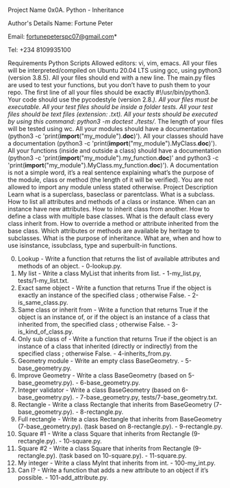 Project Name
0x0A. Python - Inheritance

Author's Details
Name: Fortune Peter

Email: fortunepeterspc07@gmail.com*

Tel: +234 8109935100

Requirements
Python Scripts
Allowed editors: vi, vim, emacs.
All your files will be interpreted/compiled on Ubuntu 20.04 LTS using gcc, using python3 (version 3.8.5).
All your files should end with a new line.
The main.py files are used to test your functions, but you don’t have to push them to your repo.
The first line of all your files should be exactly #!/usr/bin/python3.
Your code should use the pycodestyle (version 2.8.*).
All your files must be executable.
All your test files should be inside a folder tests.
All your test files should be text files (extension: .txt).
All your tests should be executed by using this command: python3 -m doctest ./tests/*.
The length of your files will be tested using wc.
All your modules should have a documentation (python3 -c 'print(__import__("my_module").__doc__)').
All your classes should have a documentation (python3 -c 'print(__import__("my_module").MyClass.__doc__)').
All your functions (inside and outside a class) should have a documentation (python3 -c 'print(__import__("my_module").my_function.__doc__)' and python3 -c 'print(__import__("my_module").MyClass.my_function.__doc__)').
A documentation is not a simple word, it’s a real sentence explaining what’s the purpose of the module, class or method (the length of it will be verified).
You are not allowed to import any module unless stated otherwise.
Project Description
Learn what is a superclass, baseclass or parentclass. What is a subclass. How to list all attributes and methods of a class or instance. When can an instance have new attributes. How to inherit class from another. How to define a class with multiple base classes. What is the default class every class inherit from. How to override a method or attribute inherited from the base class. Which attributes or methods are available by heritage to subclasses. What is the purpose of inheritance. What are, when and how to use isinstance, issubclass, type and superbuilt-in functions.

0. Lookup - Write a function that returns the list of available attributes and methods of an object. - 0-lookup.py.
1. My list - Write a class MyList that inherits from list. - 1-my_list.py, tests/1-my_list.txt.
2. Exact same object - Write a function that returns True if the object is exactly an instance of the specified class ; otherwise False. - 2-is_same_class.py.
3. Same class or inherit from - Write a function that returns True if the object is an instance of, or if the object is an instance of a class that inherited from, the specified class ; otherwise False. - 3-is_kind_of_class.py.
4. Only sub class of - Write a function that returns True if the object is an instance of a class that inherited (directly or indirectly) from the specified class ; otherwise False. - 4-inherits_from.py.
5. Geometry module - Write an empty class BaseGeometry. - 5-base_geometry.py.
6. Improve Geometry - Write a class BaseGeometry (based on 5-base_geometry.py). - 6-base_geometry.py.
7. Integer validator - Write a class BaseGeometry (based on 6-base_geometry.py). - 7-base_geometry.py, tests/7-base_geometry.txt.
8. Rectangle - Write a class Rectangle that inherits from BaseGeometry (7-base_geometry.py). - 8-rectangle.py.
9. Full rectangle - Write a class Rectangle that inherits from BaseGeometry (7-base_geometry.py). (task based on 8-rectangle.py). - 9-rectangle.py.
10. Square #1 - Write a class Square that inherits from Rectangle (9-rectangle.py). - 10-square.py.
11. Square #2 - Write a class Square that inherits from Rectangle (9-rectangle.py). (task based on 10-square.py). - 11-square.py.
12. My integer - Write a class MyInt that inherits from int. - 100-my_int.py.
13. Can I? - Write a function that adds a new attribute to an object if it’s possible. - 101-add_attribute.py.
